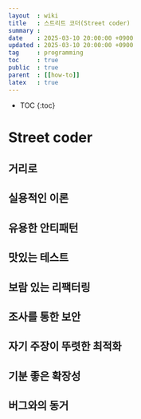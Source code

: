 ```yaml
---
layout  : wiki
title   : 스트리트 코더(Street coder)
summary :
date    : 2025-03-10 20:00:00 +0900
updated : 2025-03-10 20:00:00 +0900
tag     : programming
toc     : true
public  : true
parent  : [[how-to]]
latex   : true
---
```

* TOC
{:toc}

# Street coder

## 거리로

## 실용적인 이론

## 유용한 안티패턴

## 맛있는 테스트

## 보람 있는 리팩터링

## 조사를 통한 보안

## 자기 주장이 뚜렷한 최적화

## 기분 좋은 확장성

## 버그와의 동거
